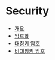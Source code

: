 Security
===

- [개요](introduction.md)
- [암호학](Cryptology.md)
- [대칭키 암호](Symmetric-Cryptography.md)
- [비대칭키 암호](Asymmetric-Cryptography.md)
